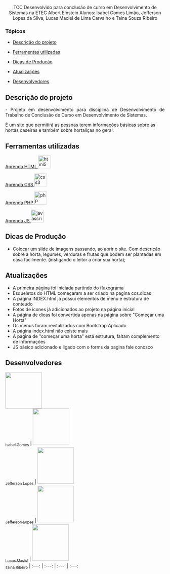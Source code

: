 
<p align="center">
TCC Desenvolvido para conclusão de curso em Desenvolvimento de Sistemas na ETEC Albert Einstein
Alunos: Isabel Gomes Limão, Jefferson Lopes da Silva, Lucas Maciel de Lima Carvalho e Taina Souza RIbeiro
</p>

### Tópicos 

- [Descrição do projeto](#descrição-do-projeto)

- [Ferramentas utilizadas](#ferramentas-utilizadas)

- [Dicas de Produção](#dicas-de-producao) 

- [Atualizações](#atualizacoes)

- [Desenvolvedores](#desenvolvedores)


## Descrição do projeto 

<p align="justify">
- Projeto em desenvolvimento para disciplina de Desenvolvimento de Trabalho de Conclusão de Curso em Desenvolvimento de Sistemas. 

É um site que permitirá as pessoas terem informações básicas sobre as hortas caseiras e também sobre hortaliças no geral.

</p>


###

## Ferramentas utilizadas
<a href="https://www.w3schools.com/html/default.asp" style="text decoration: 'no'"> Aprenda HTML </a>
<img src="https://cdn-icons-png.flaticon.com/512/5968/5968267.png" alt="html5" width="40" height="40"/>

<a href="https://www.w3schools.com/css/default.asp"> Aprenda CSS </a>
<img src="https://cdn-icons-png.flaticon.com/512/5968/5968242.png" alt="css3" width="40" height="40"/> 

<a href="https://www.w3schools.com/php/default.asp"> Aprenda PHP </a>
<img src="https://cdn-icons-png.flaticon.com/512/5968/5968332.png" alt="php" width="40" height="40"/> 

<a href="https://www.w3schools.com/js/default.asp"> Aprenda JS </a>
<img src="https://cdn-icons-png.flaticon.com/512/5968/5968292.png" alt="javascript" width="40" height="40"/> 


###

## Dicas de Produção
- Colocar um slide de imagens passando, ao abrir o site. Com descrição sobre a horta, legumes, verduras e frutas que podem ser plantadas em casa facilmente. (instigando o leitor a criar sua horta);

###

## Atualizações

- A primeira página foi iniciada partindo do fluxograma
- Esqueletos do HTML começaram a ser criado na pagina ccs.dicas
- A página INDEX.html já possui elementos de menu e estrutura de conteúdo
- Fotos de ícones já adicionados ao projeto na página inicial
- A página de dicas foi convertida apenas na página sobre "Começar uma Horta"
- Os menus foram revitalizados com Bootstrap Aplicado
- A página index.html não existe mais
- A pagina de "começar uma horta" está estrutura, faltam complemento de informações
- JS básico adicionado e ligado com o forms da pagina fale conosco

###

## Desenvolvedores
 [<img src="https://avatars.githubusercontent.com/u/88064068?v=4" width=115><br><sub>Isabel Gomes</sub>](https://github.com/isabelimao) |  [<img src="https://avatars.githubusercontent.com/u/81269229?v=4" width=115><br><sub>Jefferson Lopes</sub>](https://github.com/JLopes2021) |
[<img src="https://avatars.githubusercontent.com/u/81269229?v=4" width=115><br><sub>Jefferson Lopes</sub>](https://github.com/JLopes2021) |  [<img src="https://avatars.githubusercontent.com/u/88008791?v=4" width=115><br><sub>Lucas Maciel</sub>](https://github.com/LucasMaciel17) | [<img src="https://avatars.githubusercontent.com/u/88062904?v=4" width=115><br><sub>Taina Ribeiro</sub>](https://github.com/Taina245) |
 :---: | :---: | :---: | :---: 

